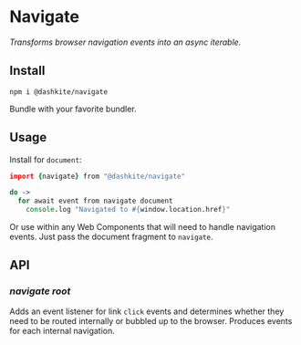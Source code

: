 # Navigate

_Transforms browser navigation events into an async iterable._

## Install

`npm i @dashkite/navigate`

Bundle with your favorite bundler.

## Usage

Install for `document`:

```coffeescript
import {navigate} from "@dashkite/navigate"

do ->
  for await event from navigate document
    console.log "Navigated to #{window.location.href}"
```

Or use within any Web Components that will need to handle navigation events. Just pass the document fragment to `navigate`.

## API

### _navigate root_

Adds an event listener for link `click` events and determines whether they need to be routed internally or bubbled up to the browser. Produces events for each internal navigation.
